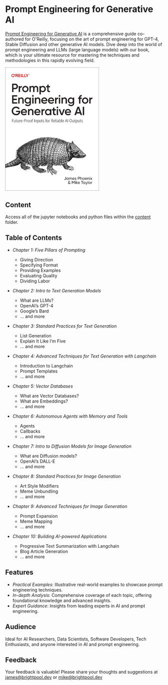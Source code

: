 # Prompt Engineering for Generative AI

[Prompt Engineering for Generative AI](https://www.oreilly.com/library/view/prompt-engineering-for/9781098153427/) is a comprehensive guide co-authored for O'Reilly, focusing on the art of prompt engineering for GPT-4, Stable Diffusion and other generative AI models. Dive deep into the world of prompt engineering and LLMs (large language models) with our book, which is your ultimate resource for mastering the techniques and methodologies in this rapidly evolving field.

<a href="https://www.oreilly.com/library/view/prompt-engineering-for/9781098153427/" style="max-height: 500px; width: 300px;">
    <img src="images/logo.png" alt="Prompt Engineering for Generative AI" style="max-height: 500px; width: 300px;">
</a>

## Content

Access all of the jupyter notebooks and python files within the [content](content) folder.

## Table of Contents

- _Chapter 1: Five Pillars of Prompting_
    - Giving Direction
    - Specifying Format
    - Providing Examples
    - Evaluating Quality
    - Dividing Labor

- _Chapter 2: Intro to Text Generation Models_
    - What are LLMs?
    - OpenAI’s GPT-4
    - Google’s Bard
    - ... and more

- _Chapter 3: Standard Practices for Text Generation_
    - List Generation
    - Explain It Like I’m Five
    - ... and more

- _Chapter 4: Advanced Techniques for Text Generation with Langchain_
    - Introduction to Langchain
    - Prompt Templates
    - ... and more

- _Chapter 5: Vector Databases_
    - What are Vector Databases?
    - What are Embeddings?
    - ... and more

- _Chapter 6: Autonomous Agents with Memory and Tools_
    - Agents
    - Callbacks
    - ... and more

- _Chapter 7: Intro to Diffusion Models for Image Generation_
    - What are Diffusion models?
    - OpenAI’s DALL-E
    - ... and more

- _Chapter 8: Standard Practices for Image Generation_
    - Art Style Modifiers
    - Meme Unbundling
    - ... and more

- _Chapter 9: Advanced Techniques for Image Generation_
    - Prompt Expansion
    - Meme Mapping
    - ... and more

- _Chapter 10: Building AI-powered Applications_
    - Progressive Text Summarization with Langchain
    - Blog Article Generation
    - ... and more

## Features

- _Practical Examples_: Illustrative real-world examples to showcase prompt engineering techniques.
- _In-depth Analysis_: Comprehensive coverage of each topic, offering foundational knowledge and advanced insights.
- _Expert Guidance_: Insights from leading experts in AI and prompt engineering.

## Audience

Ideal for AI Researchers, Data Scientists, Software Developers, Tech Enthusiasts, and anyone interested in AI and prompt engineering.

## Feedback

Your feedback is valuable! Please share your thoughts and suggestions at [james@brightpool.dev](mailto:james@brightpool.dev) or [mike@brightpool.dev](mailto:mike@brightpool.dev)
